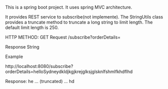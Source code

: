 
This is a spring boot project.
It uses spring MVC architecture.

It provides REST service to subscribe(not implemente).
The StringUtils class provides a truncate method to truncate a long string to limit length. 
The default limit length is 250.

HTTP METHOD: GET
Request 
/subscribe?orderDetails=

Response 
String

Example

http://localhost:8080/subscribe?orderDetails=helloSydneydkldjkgjkrejglksjglsknlfshmlfkhdflhd

Response:
he ... (truncated) ... hd 
